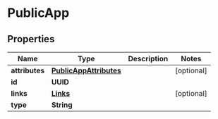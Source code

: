

# PublicApp


## Properties

| Name | Type | Description | Notes |
|------------ | ------------- | ------------- | -------------|
|**attributes** | [**PublicAppAttributes**](PublicAppAttributes.md) |  |  [optional] |
|**id** | **UUID** |  |  |
|**links** | [**Links**](Links.md) |  |  [optional] |
|**type** | **String** |  |  |



